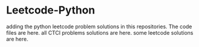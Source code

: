 # Leetcode-Python
adding the python leetcode problem solutions in this repositories. 
The code files are here.
all CTCI problems solutions are here.
some leetcode solutions are here.
























































































































































































































































































































































































































































































































































































































































































































































































































































































































































































































































































































































